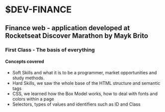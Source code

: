 # $DEV-FINANCE

## Finance web - application developed at Rocketseat Discover Marathon by Mayk Brito

### First Class - The basis of everything

#### Concepts covered

- Soft Skills and what it is to be a programmer, market opportunities and study methods.
- Hard Skills, we saw the whole base of the HTML structure and semantic tags
- CSS, we learned how the Box Model works, how to deal with fonts and colors within a page
- Selectors, types of values ​​and identifiers such as ID and Class
